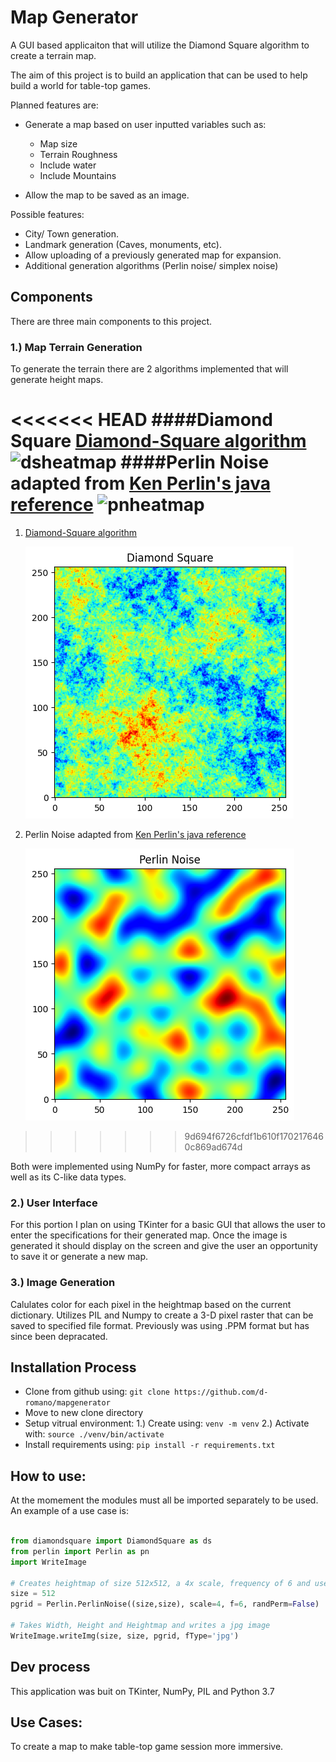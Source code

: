 # Map Generator
A GUI based applicaiton that will utilize the Diamond Square algorithm
to create a terrain map.

The aim of this project is to build an application that can be used 
to help build a world for table-top games.

Planned features are:
* Generate a map based on user inputted variables such as:
	* Map size
	* Terrain Roughness
	* Include water
	* Include Mountains

* Allow the map to be saved as an image.

Possible features:
* City/ Town generation.
* Landmark generation (Caves, monuments, etc).
* Allow uploading of a previously generated map for expansion.
* Additional generation algorithms (Perlin noise/ simplex noise)


## Components
There are three main components to this project.

### 1.) Map Terrain Generation
To generate the terrain there are 2 algorithms implemented that will generate height maps.

<<<<<<< HEAD
####Diamond Square
[Diamond-Square algorithm](https://en.wikipedia.org/wiki/Diamond-square_algorithm)
![dsheatmap](https://user-images.githubusercontent.com/65517702/98038573-32598f80-1dd2-11eb-84ab-697468b11448.png)
####Perlin Noise
 adapted from [Ken Perlin's java reference](https://mrl.cs.nyu.edu/~perlin/noise/)
![pnheatmap](https://user-images.githubusercontent.com/65517702/98038575-32598f80-1dd2-11eb-825f-3c695c215a10.png)
=======
1. [Diamond-Square algorithm](https://en.wikipedia.org/wiki/Diamond-square_algorithm)
	
    ![dsheatmap](https://github.com/d-romano/mapgenerator/raw/master/Images/dsheatmap.png)

2. Perlin Noise adapted from [Ken Perlin's java reference](https://mrl.cs.nyu.edu/~perlin/noise/)

    ![pnheatmap](https://github.com/d-romano/mapgenerator/raw/master/Images/pnheatmap.png)
>>>>>>> 9d694f6726cfdf1b610f1702176460c869ad674d

Both were implemented using NumPy for faster, more compact arrays as well as its C-like data types. 

### 2.) User Interface
For this portion I plan on using TKinter for a basic GUI that allows the user to enter the specifications
for their generated map. Once the image is generated it should display on the screen and give the user
an opportunity to save it or generate a new map.

### 3.) Image Generation
Calulates color for each pixel in the heightmap based on the current dictionary. Utilizes PIL and Numpy to create
a 3-D pixel raster that can be saved to specified file format. Previously was using .PPM format but has since been
depracated.


## Installation Process
* Clone from github using: `git clone https://github.com/d-romano/mapgenerator`
* Move to new clone directory
* Setup vitrual environment: 
	1.) Create using: `venv -m venv`
 	2.) Activate with: `source ./venv/bin/activate`
* Install requirements using: `pip install -r requirements.txt`

## How to use:
At the momement the modules must all be imported separately to be used. An example of a use case is:
```python

from diamondsquare import DiamondSquare as ds
from perlin import Perlin as pn
import WriteImage

# Creates heightmap of size 512x512, a 4x scale, frequency of 6 and uses the original Perlin Permutation table.
size = 512
pgrid = Perlin.PerlinNoise((size,size), scale=4, f=6, randPerm=False)

# Takes Width, Height and Heightmap and writes a jpg image
WriteImage.writeImg(size, size, pgrid, fType='jpg')
```

## Dev process
This application was buit on TKinter, NumPy, PIL and Python 3.7

## Use Cases:
To create a map to make table-top game session more immersive.

